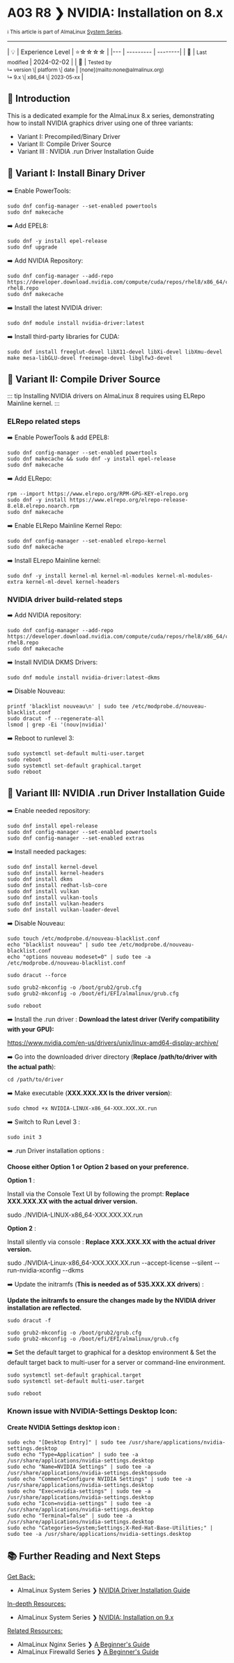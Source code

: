 # A03 R8 ❯ NVIDIA: Installation on 8.x

<small>ℹ️ This article is part of AlmaLinux [System Series](/series/).</small>

<hr>
| 💡 | Experience Level  | ⭐☆☆☆☆ |
|--- | --------- | --------|
| 📆 | <small>Last modified </small>| 2024-02-02 |
| 🔧 | <small>Tested by <br> ↳ version \| platform \| date </small>| <small>[none](mailto:none@almalinux.org) <br>  ↳ 9.x \| x86_64 \| 2023-05-xx </small>|
<br>

## 🌟 Introduction

This is a dedicated example for the AlmaLinux 8.x series, demonstrating how to install NVIDIA graphics driver using one of three variants:

- Variant I: Precompiled/Binary Driver
- Variant II: Compile Driver Source
- Variant III : NVIDIA .run Driver Installation Guide

## 🔖 Variant I: Install Binary Driver

➡️ Enable PowerTools:

```
sudo dnf config-manager --set-enabled powertools
sudo dnf makecache
```

➡️ Add EPEL8:

```
sudo dnf -y install epel-release
sudo dnf upgrade
```

➡️ Add NVIDIA Repository:

```
sudo dnf config-manager --add-repo https://developer.download.nvidia.com/compute/cuda/repos/rhel8/x86_64/cuda-rhel8.repo
sudo dnf makecache
```

➡️ Install the latest NVIDIA driver:

```
sudo dnf module install nvidia-driver:latest
```

➡️ Install third-party libraries for CUDA:

```
sudo dnf install freeglut-devel libX11-devel libXi-devel libXmu-devel make mesa-libGLU-devel freeimage-devel libglfw3-devel
```

## 🔖 Variant II: Compile Driver Source

::: tip
Installing NVIDIA drivers on AlmaLinux 8 requires using ELRepo Mainline kernel.
:::

### ELRepo related steps

➡️ Enable PowerTools & add EPEL8:

```
sudo dnf config-manager --set-enabled powertools
sudo dnf makecache && sudo dnf -y install epel-release
sudo dnf makecache
```

➡️ Add ELRepo:

```
rpm --import https://www.elrepo.org/RPM-GPG-KEY-elrepo.org
sudo dnf -y install https://www.elrepo.org/elrepo-release-8.el8.elrepo.noarch.rpm
sudo dnf makecache
```

➡️ Enable ELRepo Mainline Kernel Repo:

```
sudo dnf config-manager --set-enabled elrepo-kernel
sudo dnf makecache
```

➡️ Install ELrepo Mainline kernel:

```
sudo dnf -y install kernel-ml kernel-ml-modules kernel-ml-modules-extra kernel-ml-devel kernel-headers
```

### NVIDIA driver build-related steps

➡️ Add NVIDIA repository:

```
sudo dnf config-manager --add-repo https://developer.download.nvidia.com/compute/cuda/repos/rhel8/x86_64/cuda-rhel8.repo
sudo dnf makecache
```

➡️ Install NVIDIA DKMS Drivers:

```
sudo dnf module install nvidia-driver:latest-dkms
```

➡️ Disable Nouveau:

```
printf 'blacklist nouveau\n' | sudo tee /etc/modprobe.d/nouveau-blacklist.conf
sudo dracut -f --regenerate-all
lsmod | grep -Ei '(nouv|nvidia)'
```

➡️ Reboot to runlevel 3:

```
sudo systemctl set-default multi-user.target
sudo reboot
sudo systemctl set-default graphical.target
sudo reboot
```

## 🔖 Variant III: NVIDIA .run Driver Installation Guide

➡️ Enable needed repository:

```
sudo dnf install epel-release
sudo dnf config-manager --set-enabled powertools
sudo dnf config-manager --set-enabled extras
```

➡️ Install needed packages:

```
sudo dnf install kernel-devel
sudo dnf install kernel-headers
sudo dnf install dkms
sudo dnf install redhat-lsb-core
sudo dnf install vulkan
sudo dnf install vulkan-tools
sudo dnf install vulkan-headers
sudo dnf install vulkan-loader-devel
```

➡️ Disable Nouveau:

```
sudo touch /etc/modprobe.d/nouveau-blacklist.conf
echo "blacklist nouveau" | sudo tee /etc/modprobe.d/nouveau-blacklist.conf
echo "options nouveau modeset=0" | sudo tee -a /etc/modprobe.d/nouveau-blacklist.conf
```

```
sudo dracut --force
```

```
sudo grub2-mkconfig -o /boot/grub2/grub.cfg
sudo grub2-mkconfig -o /boot/efi/EFI/almalinux/grub.cfg
```

```
sudo reboot
```

➡️ Install the .run driver :
**Download the latest driver (**Verify compatibility with your GPU**):**

https://www.nvidia.com/en-us/drivers/unix/linux-amd64-display-archive/

➡️ Go into the downloaded driver directory (**Replace /path/to/driver with the actual path**):

```
cd /path/to/driver
```

➡️ Make executable (**XXX.XXX.XX Is the driver version**):

```
sudo chmod +x NVIDIA-LINUX-x86_64-XXX.XXX.XX.run
```

➡️ Switch to Run Level 3 :

```
sudo init 3
```

➡️ .run Driver installation options :

**Choose either Option 1 or Option 2 based on your preference.**

**Option 1** :

Install via the Console Text UI by following the prompt:
**Replace XXX.XXX.XX with the actual driver version.**

sudo ./NVIDIA-LINUX-x86_64-XXX.XXX.XX.run

**Option 2** :

Install silently via console :
**Replace XXX.XXX.XX with the actual driver version.**

sudo ./NVIDIA-Linux-x86_64-XXX.XXX.XX.run --accept-license --silent --run-nvidia-xconfig --dkms

➡️ Update the initramfs (**This is needed as of 535.XXX.XX drivers**) :

**Update the initramfs to ensure the changes made by the NVIDIA driver installation are reflected.**

```
sudo dracut -f
```

```
sudo grub2-mkconfig -o /boot/grub2/grub.cfg
sudo grub2-mkconfig -o /boot/efi/EFI/almalinux/grub.cfg
```

➡️ Set the default target to graphical for a desktop environment & Set the default target back to multi-user for a server or command-line environment.

```
sudo systemctl set-default graphical.target
sudo systemctl set-default multi-user.target
```

```
sudo reboot
```

### Known issue with NVIDIA-Settings Desktop Icon:

#### Create NVIDIA Settings desktop icon :

```
sudo echo "[Desktop Entry]" | sudo tee /usr/share/applications/nvidia-settings.desktop
sudo echo "Type=Application" | sudo tee -a /usr/share/applications/nvidia-settings.desktop
sudo echo "Name=NVIDIA Settings" | sudo tee -a /usr/share/applications/nvidia-settings.desktopsudo
sudo echo "Comment=Configure NVIDIA Settings" | sudo tee -a /usr/share/applications/nvidia-settings.desktop
sudo echo "Exec=nvidia-settings" | sudo tee -a /usr/share/applications/nvidia-settings.desktop
sudo echo "Icon=nvidia-settings" | sudo tee -a /usr/share/applications/nvidia-settings.desktop
sudo echo "Terminal=false" | sudo tee -a /usr/share/applications/nvidia-settings.desktop
sudo echo "Categories=System;Settings;X-Red-Hat-Base-Utilities;" | sudo tee -a /usr/share/applications/nvidia-settings.desktop
```

## 📚 Further Reading and Next Steps

<u>Get Back:</u>

- AlmaLinux System Series ❯ [NVIDIA Driver Installation Guide](SystemSeriesA03.md)

<u>In-depth Resources:</u>

- AlmaLinux System Series ❯ [NVIDIA: Installation on 9.x](SystemSeriesA03R9.md)

<u>Related Resources:</u>

- AlmaLinux Nginx Series ❯ [A Beginner's Guide](../nginx/NginxSeriesA01.md)
- AlmaLinux Firewalld Series ❯ [A Beginner's Guide](SystemSeriesA02.md)
